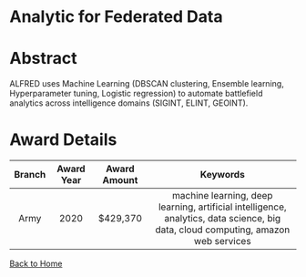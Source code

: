 
Analytic for Federated Data
===========================

# Abstract


ALFRED uses Machine Learning (DBSCAN clustering, Ensemble learning, Hyperparameter tuning, Logistic regression) to automate battlefield analytics across intelligence domains (SIGINT, ELINT, GEOINT).  

# Award Details

|Branch|Award Year|Award Amount|Keywords|
| :---: | :---: | :---: | :---: |
|Army|2020|$429,370|machine learning, deep learning, artificial intelligence, analytics, data science, big data, cloud computing, amazon web services|
  
  


[Back to Home](https://github.com/chrischow/dod_sbir_awards/Reports/CC/#1114)